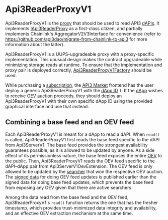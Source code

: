 # Api3ReaderProxyV1

Api3ReaderProxyV1 is the [proxy](../../../glossary.md#proxy) that should be used to read API3 [dAPIs](../../../glossary.md#dapi).
It implements [IApi3ReaderProxy](../../interfaces/iapi3readerproxy.md) as a first-class citizen, and partially implements Chainlink's AggregatorV2V3Interface for convenience (refer to https://github.com/api3dao/migrate-from-chainlink-to-api3 for more information about the latter).

Api3ReaderProxyV1 is a UUPS-upgradeable proxy with a proxy-specific implementation.
This unusual design makes the contract upgradeable while minimizing storage reads at runtime.
To ensure that the implementation and proxy pair is deployed correctly, [Api3ReaderProxyV1Factory](./api3readerproxyv1factory.md) should be used.

While purchasing a [subscription](../../../glossary.md#subscription), the [API3 Market](../../../glossary.md#api3-market) frontend has the user deploy a generic Api3ReaderProxyV1 with the [dApp ID](../../../glossary.md#dapp-id) `1`.
If the [dApp](../../../glossary.md#dapp) wishes to receive [OEV auction](../../../glossary.md#oev-auction) proceeds, they should deploy an Api3ReaderProxyV1 with their own specific dApp ID using the provided graphical interface and use that instead.

## Combining a base feed and an OEV feed

Each Api3ReaderProxyV1 is meant for a dApp to read a dAPI.
When `read()` is called, Api3ReaderProxyV1 first reads the base feed specific to the dAPI from Api3ServerV1.
The base feed provides the strongest availability guarantees possible, as it is allowed to be updated by anyone.
As a side effect of its permissionless nature, the base feed exposes the entire [OEV](../../../glossary.md#oev) to the public.
Then, Api3ReaderProxyV1 reads the OEV feed specific to the dAPI–dApp pair from Api3ServerV1OevExtension.
The OEV feed is only allowed to be updated by the [searcher](../../../glossary.md#searcher) that won the respective OEV auction.
The [signed data](../../../glossary.md#signed-data) for doing OEV feed updates is published earlier than the signed data for doing base feed updates, which prevents the base feed from exposing any OEV given that there are active searchers.

Among the data read from the base feed and the OEV feed, Api3ReaderProxyV1's `read()` function returns the one that has the fresher timestamp, which provides trust-minimized data integrity and availability, and an effective OEV extraction mechanism at the same time.
